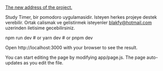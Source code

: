 <a href="https://github.com/Blakfy/studytimer">The new address of the project.</a>

Study Timer, bir pomodoro uygulamasidir. Isteyen herkes projeye destek verebilir. Ortak calismak ve gelistirmek isteyenler blakfy@hotmail.com uzerinden iletisime gecebilirsiniz.

npm run dev # or yarn dev # or pnpm dev

Open http://localhost:3000 with your browser to see the result.

You can start editing the page by modifying app/page.js. The page auto-updates as you edit the file.
